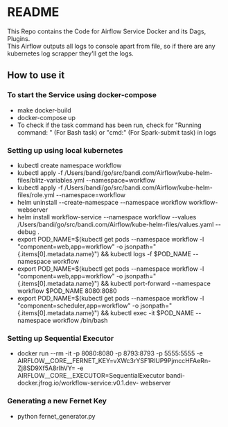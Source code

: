 # README #

This Repo contains the Code for Airflow Service Docker and its Dags, Plugins. <br/>
This Airflow outputs all logs to console apart from file, so if there are any kubernetes log scrapper they'll get the logs. <br/>

## How to use it ##

### To start the Service using docker-compose ###
* make docker-build
* docker-compose up
* To check if the task command has been run, check for "Running command: " (For Bash task) or "cmd:" (For Spark-submit task) in logs

### Setting up using local kubernetes ###

* kubectl create namespace workflow
* kubectl apply -f /Users/bandi/go/src/bandi.com/Airflow/kube-helm-files/blitz-variables.yml --namespace=workflow 
* kubectl apply -f /Users/bandi/go/src/bandi.com/Airflow/kube-helm-files/role.yml --namespace=workflow 
* helm uninstall --create-namespace --namespace workflow workflow-webserver
* helm install workflow-service --namespace workflow --values /Users/bandi/go/src/bandi.com/Airflow/kube-helm-files/values.yaml --debug .
* export POD_NAME=$(kubectl get pods --namespace workflow -l "component=web,app=workflow" -o jsonpath="{.items[0].metadata.name}") && kubectl logs -f $POD_NAME --namespace workflow
* export POD_NAME=$(kubectl get pods --namespace workflow -l "component=web,app=workflow" -o jsonpath="{.items[0].metadata.name}") && kubectl port-forward --namespace workflow $POD_NAME 8080:8080
* export POD_NAME=$(kubectl get pods --namespace workflow -l "component=scheduler,app=workflow" -o jsonpath="{.items[0].metadata.name}") && kubectl exec -it $POD_NAME --namespace workflow /bin/bash

### Setting up Sequential Executor ###
* docker run --rm -it -p 8080:8080 -p 8793:8793 -p 5555:5555 -e AIRFLOW__CORE__FERNET_KEY=vXWc3rYSF1RlUP9PjmccHFAeRn-Zj8SD9Xf5A8rIhVY= -e AIRFLOW__CORE__EXECUTOR=SequentialExecutor bandi-docker.jfrog.io/workflow-service:v0.1.dev- webserver

### Generating a new Fernet Key ###
* python fernet_generator.py
